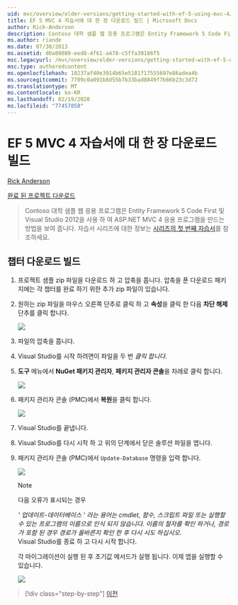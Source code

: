 ```yaml
---
uid: mvc/overview/older-versions/getting-started-with-ef-5-using-mvc-4/building-the-ef5-mvc4-chapter-downloads
title: EF 5 MVC 4 자습서에 대 한 장 다운로드 빌드 | Microsoft Docs
author: Rick-Anderson
description: Contoso 대학 샘플 웹 응용 프로그램은 Entity Framework 5 Code First 및 Visual Studio를 사용 하 여 ASP.NET MVC 4 응용 프로그램을 만드는 방법을 보여 줍니다.
ms.author: riande
ms.date: 07/30/2013
ms.assetid: d0a89089-eed8-4f61-a478-c5ffa30186f5
msc.legacyurl: /mvc/overview/older-versions/getting-started-with-ef-5-using-mvc-4/building-the-ef5-mvc4-chapter-downloads
msc.type: authoredcontent
ms.openlocfilehash: 10237af40e3914b65e5181f17555697e86adea4b
ms.sourcegitcommit: 7709c0a091b8d55b7b33bad8849f7b66b23c3d72
ms.translationtype: MT
ms.contentlocale: ko-KR
ms.lasthandoff: 02/19/2020
ms.locfileid: "77457858"
---
```

# <a name="building-the-chapter-downloads-for-the-ef-5-mvc-4-tutorials"></a>EF 5 MVC 4 자습서에 대 한 장 다운로드 빌드

[Rick Anderson](https://twitter.com/RickAndMSFT)

[완료 된 프로젝트 다운로드](https://code.msdn.microsoft.com/Getting-Started-with-dd0e2ed8)

> Contoso 대학 샘플 웹 응용 프로그램은 Entity Framework 5 Code First 및 Visual Studio 2012을 사용 하 여 ASP.NET MVC 4 응용 프로그램을 만드는 방법을 보여 줍니다. 자습서 시리즈에 대한 정보는 [시리즈의 첫 번째 자습서](creating-an-entity-framework-data-model-for-an-asp-net-mvc-application.md)를 참조하세요.

## <a name="building-the-chapter-downloads"></a>챕터 다운로드 빌드

1. 프로젝트 샘플 zip 파일을 다운로드 하 고 압축을 풉니다. 압축을 푼 다운로드 패키지에는 각 챕터를 완료 하기 위한 추가 zip 파일이 있습니다.
2. 원하는 zip 파일을 마우스 오른쪽 단추로 클릭 하 고 **속성**을 클릭 한 다음 **차단 해제** 단추를 클릭 합니다.  
  
    ![](building-the-ef5-mvc4-chapter-downloads/_static/image1.png)
3. 파일의 압축을 풉니다.
4. Visual Studio를 시작 하려면이 파일을 두 번 *클릭 합니다.*
5. **도구** 메뉴에서 **NuGet 패키지 관리자**, **패키지 관리자 콘솔**을 차례로 클릭 합니다.  
  
    ![](building-the-ef5-mvc4-chapter-downloads/_static/image2.png)
6. 패키지 관리자 콘솔 (PMC)에서 **복원**을 클릭 합니다.  
  
    ![](building-the-ef5-mvc4-chapter-downloads/_static/image3.png)
7. Visual Studio를 끝냅니다.
8. Visual Studio를 다시 시작 하 고 위의 단계에서 닫은 솔루션 파일을 엽니다.
9. 패키지 관리자 콘솔 (PMC)에서 `Update-Database` 명령을 입력 합니다.  
  
    ![](building-the-ef5-mvc4-chapter-downloads/_static/image4.png)  

    > [!NOTE]
    > 다음 오류가 표시되는 경우  
    >   
    >  *' 업데이트-데이터베이스 ' 라는 용어는 cmdlet, 함수, 스크립트 파일 또는 실행할 수 있는 프로그램의 이름으로 인식 되지 않습니다. 이름의 철자를 확인 하거나, 경로가 포함 된 경우 경로가 올바른지 확인 한 후 다시 시도 하십시오.*  
    > Visual Studio를 종료 하 고 다시 시작 합니다.

    각 마이그레이션이 실행 된 후 초기값 메서드가 실행 됩니다. 이제 앱을 실행할 수 있습니다.

    ![](building-the-ef5-mvc4-chapter-downloads/_static/image5.png)

> [!div class="step-by-step"]
> [이전](advanced-entity-framework-scenarios-for-an-mvc-web-application.md)
